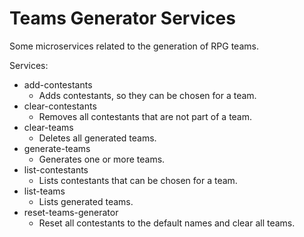 Teams Generator Services
=======================================

Some microservices related to the generation of RPG teams.

Services:
* add-contestants
  * Adds contestants, so they can be chosen for a team.
* clear-contestants
  * Removes all contestants that are not part of a team.
* clear-teams
  * Deletes all generated teams.
* generate-teams
  * Generates one or more teams.
* list-contestants
  * Lists contestants that can be chosen for a team.
* list-teams
  * Lists generated teams.
* reset-teams-generator
  * Reset all contestants to the default names and clear all teams.
